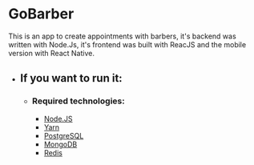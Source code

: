 # GoBarber

This is an app to create appointments with barbers, it's backend was written with Node.Js, it's frontend was built with ReacJS and the mobile version with React Native.

* ## If you want to run it:
  * ### Required technologies:
    * [Node.JS](https://nodejs.org/en/)
    * [Yarn](https://yarnpkg.com/getting-started/install)
    * [PostgreSQL](https://www.postgresql.org/)
    * [MongoDB](https://www.mongodb.com/)
    * [Redis](https://redis.io/)
